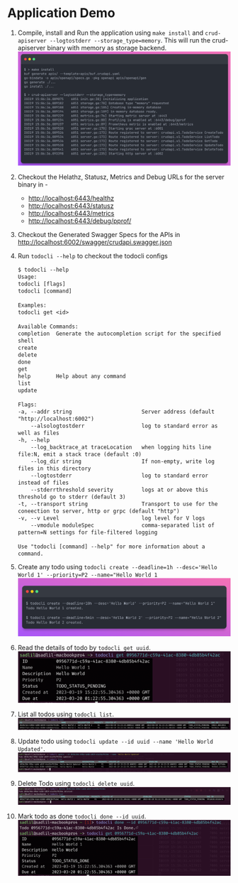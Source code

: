 # Application Demo

1. Compile, install and Run the application using `make install` and `crud-apiserver --logtostderr --storage_type=memory`. This will run the crud-apiserver binary with memory as storage backend.
![Run](img/crud_1_run.png "Run")

2. Checkout the Helathz, Statusz, Metrics and Debug URLs for the server binary in -
    - <http://localhost:6443/healthz>
    - <http://localhost:6443/statusz>
    - <http://localhost:6443/metrics>
    - <http://localhost:6443/debug/pprof/>

3. Checkout the Generated Swagger Specs for the APIs in <http://localhost:6002/swagger/crudapi.swagger.json>

4. Run `todocli --help` to checkout the todocli configs

    ```shell
    $ todocli --help
    Usage:
    todocli [flags]
    todocli [command]

    Examples:
    todocli get <id>

    Available Commands:
    completion  Generate the autocompletion script for the specified shell
    create
    delete
    done
    get
    help        Help about any command
    list
    update

    Flags:
    -a, --addr string                      Server address (default "http://localhost:6002")
        --alsologtostderr                  log to standard error as well as files
    -h, --help
        --log_backtrace_at traceLocation   when logging hits line file:N, emit a stack trace (default :0)
        --log_dir string                   If non-empty, write log files in this directory
        --logtostderr                      log to standard error instead of files
        --stderrthreshold severity         logs at or above this threshold go to stderr (default 3)
    -t, --transport string                 Transport to use for the coneection to server, http or grpc (default "http")
    -v, --v Level                          log level for V logs
        --vmodule moduleSpec               comma-separated list of pattern=N settings for file-filtered logging

    Use "todocli [command] --help" for more information about a command.
    ```

5. Create any todo using `todocli create --deadline=1h --desc='Hello World 1' --priority=P2 --name="Hello World 1`
![Create](img/crud_2_create_todo.png "Create")

6. Read the details of todo by `todocli get uuid`.
![Get](img/crud_3_get.png "Get")

7. List all todos using `todocli list`.
![List](img/crud_4_list.png "List")

8. Update todo using `todocli update --id uuid --name 'Hello World Updated'`.
![Update](img/crud_5_update.png "Update")

9. Delete Todo using `todocli delete uuid`.
![Delete](img/crud_6_delete.png "Delete")

10. Mark todo as done `todocli done --id uuid`.
![Done](img/crud_7_done.png "Done")
